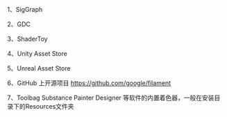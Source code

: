 1、SigGraph

2、GDC

3、ShaderToy

4、Unity Asset Store

5、Unreal Asset Store

6、GitHub 上开源项目 https://github.com/google/filament 

7、Toolbag Substance Painter Designer 等软件的内置着色器，一般在安装目录下的Resources文件夹